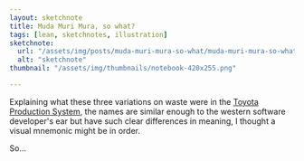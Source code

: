 ```yaml
---
layout: sketchnote
title: Muda Muri Mura, so what?
tags: [lean, sketchnotes, illustration]
sketchnote:
  url: "/assets/img/posts/muda-muri-mura-so-what/muda-muri-mura-so-what-hifi.png"
  alt: "sketchnote"
thumbnail: "/assets/img/thumbnails/notebook-420x255.png"

---
```


Explaining what these three variations on waste were in the <a href="http://en.wikipedia.org/wiki/Toyota_Production_System">Toyota
Production System</a>, the names are similar enough to the western software developer's ear but have
such clear differences in meaning, I thought a visual mnemonic might be in order.

So...
